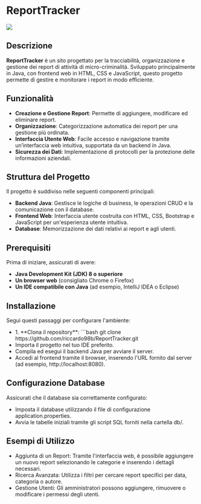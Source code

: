 # ReportTracker

<!-- Screen ReportTracker -->
<img src="https://i.ibb.co/8xyBWz2/progetto-Report-Tracker-Belloni-Riccardo.png">

## Descrizione
**ReportTracker** è un sito progettato per la tracciabilità, organizzazione e gestione dei report di attività
di micro-criminalità.
Sviluppato principalmente in Java, con frontend web in HTML, CSS e JavaScript,
questo progetto permette  di gestire e monitorare i report in modo efficiente.

## Funzionalità
- **Creazione e Gestione Report**: Permette di aggiungere, modificare ed eliminare report.
- **Organizzazione**: Categorizzazione automatica dei report per una gestione più ordinata.
- **Interfaccia Utente Web**: Facile accesso e navigazione tramite un’interfaccia web intuitiva, supportata da un backend in Java.
- **Sicurezza dei Dati**: Implementazione di protocolli per la protezione delle informazioni aziendali.
  
## Struttura del Progetto
Il progetto è suddiviso nelle seguenti componenti principali:
- **Backend Java**: Gestisce le logiche di business, le operazioni CRUD e la comunicazione con il database.
- **Frontend Web**: Interfaccia utente costruita con HTML, CSS, Bootstrap e JavaScript per un'esperienza utente intuitiva.
- **Database**: Memorizzazione dei dati relativi ai report e agli utenti.

## Prerequisiti
Prima di iniziare, assicurati di avere:
- **Java Development Kit (JDK) 8 o superiore**
- **Un browser web** (consigliato Chrome o Firefox)
- **Un IDE compatibile con Java** (ad esempio, IntelliJ IDEA o Eclipse)
  
## Installazione
<p>Segui questi passaggi per configurare l'ambiente: </p>
<ul>
 <li>1. **Clona il repository**:
   ```bash
   git clone https://github.com/riccardo98b/ReportTracker.git
 </li>
 <li>Importa il progetto nel tuo IDE preferito.</li>
 <li>Compila ed esegui il backend Java per avviare il server.</li>
 <li>Accedi al frontend tramite il browser, inserendo l'URL fornito dal server (ad esempio, http://localhost:8080).</li>
</ul>
  
## Configurazione Database
<p>Assicurati che il database sia correttamente configurato:</p>
<ul>
<li>Imposta il database utilizzando il file di configurazione application.properties.</li>
<li>Avvia le tabelle iniziali tramite gli script SQL forniti nella cartella db/.</li>
</ul>

## Esempi di Utilizzo
<ul>
 <li>Aggiunta di un Report: Tramite l'interfaccia web, è possibile aggiungere un nuovo report selezionando le categorie e inserendo 
    i dettagli necessari. </li>
 <li>Ricerca Avanzata: Utilizza i filtri per cercare report specifici per data, categoria o autore.</li>
 <li>Gestione Utenti: Gli amministratori possono aggiungere, rimuovere o modificare i permessi degli utenti.
</li>
</ul>
